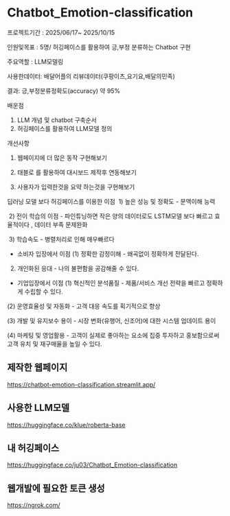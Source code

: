 # Chatbot_Emotion-classification


프로젝트기간 : 2025/06/17~ 2025/10/15

인원및목표 : 5명/ 허깅페이스를 활용하여 긍,부정 분류하는 Chatbot 구현

주요역할 : LLM모델링

사용한데이터: 배달어플의 리뷰데이터(쿠팡이츠,요기요,배달의민족)

결과: 긍,부정분류정확도(accuracy) 약 95%

배운점
1) LLM 개념 및 chatbot 구축순서
2) 허깅페이스를 활용하여 LLM모델 정의
   
개선사항
 1) 웹페이지에 더 많은 동작 구현해보기

 2) 태블로 를 활용하여 대시보드 제작후 연동해보기

 3) 사용자가 입력한것을 요약 하는것을 구현해보기


딥러닝 모델 보다 허깅페이스를 이용한 이점
 1) 높은 성능 및 정확도 - 문맥이해 능력
 
 2) 전이 학습의 이점 - 파인튜닝하면 작은 양의 데이터로도 LSTM모델 보다 빠르고 효율적이다 , 데이터 부족 문제완화
 
 3) 학습속도 - 병렬처리로 인해 매우빠르다


- 소비자 입장에서 이점
(1) 정확한 감정이해 - 왜곡없이 정확하게 전달된다.

2) 개인화된 응대 -  나의 불편함을 공감해줄 수 있다.


- 기업입장에서 이점
 (1) 혁신적인 분석품질 - 제품/서비스 개선 전략을 빠르고 정확하게 수립할 수 있다.
 
 (2) 운영효율성 및 자동화 - 고객 대응 속도를 획기적으로 향상
    
 (3) 개발 및 유지보수 용이 - 시장 변화(유행어, 신조어)에 대한 시스템 업데이트 용이
    
 (4) 마케팅 및 영업활용 - 고객이 실제로 좋아하는 요소에 집중 투자하고 홍보함으로써 고객 유치 및 재구매율을 높일 수 있다.


## 제작한 웹페이지
https://chatbot-emotion-classification.streamlit.app/

## 사용한 LLM모델
https://huggingface.co/klue/roberta-base

## 내 허깅페이스
https://huggingface.co/ju03/Chatbot_Emotion-classification

## 웹개발에 필요한 토큰 생성
https://ngrok.com/
